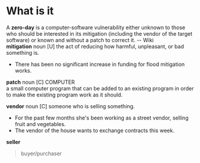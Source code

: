 # What is it  
A **zero-day** is a computer-software vulnerability either unknown to those who should be interested in its mitigation (including the vendor of the target software) or
known and without a patch to correct it.  -- Wiki    
**mitigation** noun \[U\] the act of reducing how harmful, unpleasant, or bad something is.  
- There has been no significant increase in funding for flood mitigation works.  

**patch** noun \[C\] COMPUTER  
a small computer program that can be added to an existing program in order to make the existing program work as it should.  

**vendor** noun \[C\] someone who is selling something.  
- For the past few months she's been working as a street vendor, selling fruit and vegetables.  
- The vendor of the house wants to exchange contracts this week.  

**seller**  

> buyer/purchaser
